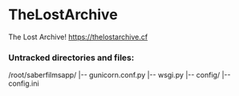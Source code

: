 # TheLostArchive
The Lost Archive! https://thelostarchive.cf

### Untracked directories and files:
/root/saberfilmsapp/
  |-- gunicorn.conf.py
  |-- wsgi.py
  |-- config/
    |-- config.ini
    
  
